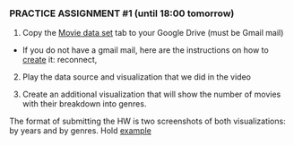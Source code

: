 ### PRACTICE ASSIGNMENT #1 (until 18:00 tomorrow)

1. Copy the [Movie data set](https://i.goit.global/Movie_data_set) tab to your Google Drive (must be Gmail mail)
* If you do not have a gmail mail, here are the instructions on how to [create](https://support.google.com/mail/answer/56256?hl=uk) it:
reconnect,

2. Play the data source and visualization that we did in the video

3. Create an additional visualization that will show the number of movies with their breakdown into genres.

The format of submitting the HW is two screenshots of both visualizations: by years and by genres. Hold [example](https://materials.goit.global/ua/da/example1.png)